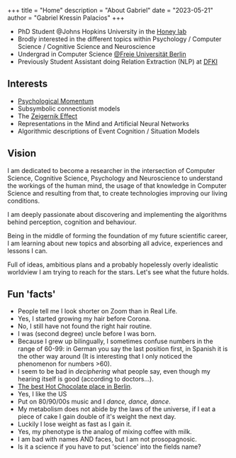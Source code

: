 +++
title = "Home"
description = "About Gabriel"
date = "2023-05-21"
author = "Gabriel Kressin Palacios"
+++

- PhD Student @Johns Hopkins University in the [Honey lab](https://www.honeylab.org)
- Brodly interested in the different topics within Psychology / Computer Science / Cognitive Science and Neuroscience
- Undergrad in Computer Science [@Freie Universität Berlin](https://www.mi.fu-berlin.de/en/inf/index.html)
- Previously Student Assistant doing Relation Extraction (NLP) at [DFKI](https://www.dfki.de/en/web)

## Interests

- [Psychological Momentum](https://www.honeylab.org/wp-content/uploads/honey_mahabal_bellana_currdirpsychsci_2023.pdf)
- Subsymbolic connectionist models
- The [Zeigernik Effect](https://codeblab.com/wp-content/uploads/2009/12/On-Finished-and-Unfinished-Tasks.pdf)
- Representations in the Mind and Artificial Neural Networks
- Algorithmic descriptions of Event Cognition / Situation Models

## Vision

I am dedicated to become a researcher in the intersection of Computer Science,
Cognitive Science, Psychology and Neuroscience to understand the workings of the human mind, the usage of that knowledge in Computer Science and resulting from that, to create technologies improving our living conditions.

I am deeply passionate about discovering and implementing the algorithms behind perception, cognition and behaviour.

Being in the middle of forming the foundation of my future scientific career, I am
learning about new topics and absorbing all advice, experiences and lessons I can.

Full of ideas, ambitious plans and a probably hopelessly overly idealistic worldview I am trying to reach for the stars. Let's see what the future holds.

## Fun 'facts'

- People tell me I look shorter on Zoom than in Real Life.
- Yes, I started growing my hair before Corona.
- No, I still have not found the right hair routine.
- I was (second degree) uncle before I was born.
- Because I grew up bilingually, I sometimes confuse numbers in the range of
  60-99: in German you say the last position first, in Spanish it is the other way
  around (It is interesting that I only noticed the phenomenon for numbers >60).
- I seem to be bad in _deciphering_ what people say, even though my
  hearing itself is good (according to doctors...).
- [The best Hot Chocolate place in Berlin](https://www.berliner-kaffeeroesterei.de/).
- Yes, I like the US
- Put on 80/90/00s music and I _dance, dance, dance_.
- My metabolism does not abide by the laws of the universe, if I eat a piece of
  cake I gain double of it's weight the next day.
- Luckily I lose weight as fast as I gain it.
- Yes, my phenotype is the analog of mixing coffee with milk.
- I am bad with names AND faces, but I am not prosopagnosic.
- Is it a science if you have to put 'science' into the fields name?
